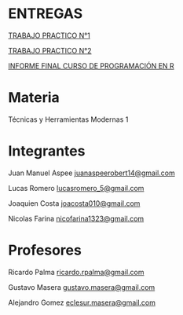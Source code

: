 # ENTREGAS

<a href="https://github.com/lospibesdeindustrial/TP1_2022" target="_blank"> TRABAJO PRACTICO N°1</a>

<a href="https://github.com/lospibesdeindustrial/TP2_2022" target="_blank"> TRABAJO PRACTICO N°2</a>

<a href="https://drive.google.com/uc?export=download&id=1cPMVikIwNed6OxNyl9oOuuklJOzw-t6U"> INFORME FINAL CURSO DE PROGRAMACIÓN EN R</a>

# Materia
Técnicas y Herramientas Modernas 1

# Integrantes
Juan Manuel Aspee juanaspeerobert14@gmail.com

Lucas Romero lucasromero_5@gmail.com

Joaquien Costa joacosta010@gmail.com

Nicolas Farina nicofarina1323@gmail.com

# Profesores
Ricardo Palma
ricardo.rpalma@gmail.com

Gustavo Masera
gustavo.masera@gmail.com

Alejandro Gomez
eclesur.masera@gmail.com
